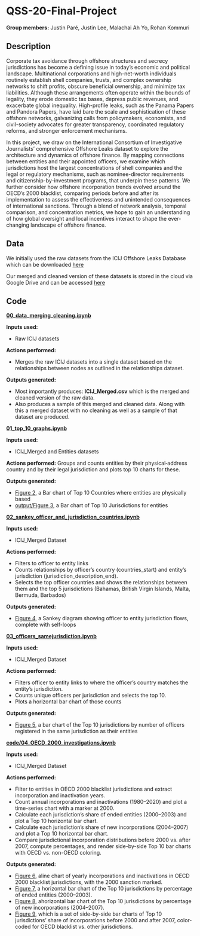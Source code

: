 # QSS-20-Final-Project

**Group members:** Justin Paré, Justin Lee, Malachai Ah Yo, Rohan Kommuri

## Description

Corporate tax avoidance through offshore structures and secrecy jurisdictions has become a defining issue in today’s economic and political landscape. Multinational corporations and high-net-worth individuals routinely establish shell companies, trusts, and complex ownership networks to shift profits, obscure beneficial ownership, and minimize tax liabilities. Although these arrangements often operate within the bounds of legality, they erode domestic tax bases, depress public revenues, and exacerbate global inequality. High-profile leaks, such as the Panama Papers and Pandora Papers, have laid bare the scale and sophistication of these offshore networks, galvanizing calls from policymakers, economists, and civil-society advocates for greater transparency, coordinated regulatory reforms, and stronger enforcement mechanisms.

In this project, we draw on the International Consortium of Investigative Journalists’ comprehensive Offshore Leaks dataset to explore the architecture and dynamics of offshore finance. By mapping connections between entities and their appointed officers, we examine which jurisdictions host the largest concentrations of shell companies and the legal or regulatory mechanisms, such as nominee-director requirements and citizenship-by-investment programs, that underpin these patterns. We further consider how offshore incorporation trends evolved around the OECD’s 2000 blacklist, comparing periods before and after its implementation to assess the effectiveness and unintended consequences of international sanctions. Through a blend of network analysis, temporal comparison, and concentration metrics, we hope to gain an understanding of how global oversight and local incentives interact to shape the ever-changing landscape of offshore finance.

## Data

We initially used the raw datasets from the ICIJ Offshore Leaks Database which can be downloaded [here](https://offshoreleaks-data.icij.org/offshoreleaks/csv/full-oldb.LATEST.zip)

Our merged and cleaned version of these datasets is stored in the cloud via Google Drive and can be accessed [here](https://drive.google.com/file/d/1Z9M-1Y1Pn37JZcPvXb2bPylqt_4_Cf7u/view?usp=sharing)

## Code

**[00_data_merging_cleaning.ipynb](https://github.com/malachaiahyo/QSS-20-Final-Project/blob/main/code/00_data_merging_cleaning.ipynb)**

**Inputs used:**
- Raw ICIJ datasets

**Actions performed:**
- Merges the raw ICIJ datasets into a single dataset based on the relationships between nodes as outlined in the relationships dataset.

**Outputs generated:**
- Most importantly produces: **ICIJ_Merged.csv** which is the merged and cleaned version of the raw data. 
- Also produces a sample of this merged and cleaned data. Along with this a merged dataset with no cleaning as well as a sample of that dataset are produced. 

**[01_top_10_graphs.ipynb](https://github.com/malachaiahyo/QSS-20-Final-Project/blob/main/code/01_top_10_graphs.ipynb)**

**Inputs used:**
- ICIJ_Merged and Entities datasets 

**Actions performed:**
Groups and counts entities by their physical‐address country and by their legal jurisdiction and plots top 10 charts for these. 

**Outputs generated:**
- [Figure 2](https://github.com/malachaiahyo/QSS-20-Final-Project/blob/main/output/Figure%202.png), a Bar chart of Top 10 Countries where entities are physically based
- [output/Figure 3](https://github.com/malachaiahyo/QSS-20-Final-Project/blob/main/output/Figure%203.png), a Bar chart of Top 10 Jurisdictions for entities

**[02_sankey_officer_and_jurisdiction_countries.ipynb](https://github.com/malachaiahyo/QSS-20-Final-Project/blob/main/code/02_sankey_officer_and_jurisdiction_countries.ipynb)**

**Inputs used:**
- ICIJ_Merged Dataset

**Actions performed:**
- Filters to officer to entity links
- Counts relationships by officer’s country (countries_start) and entity’s jurisdiction (jurisdiction_description_end).
- Selects the top officer countries and shows the relationships between them and the top 5 jurisdictions (Bahamas, British Virgin Islands, Malta, Bermuda, Barbados)

**Outputs generated:**
- [Figure 4](https://github.com/malachaiahyo/QSS-20-Final-Project/blob/main/output/Figure%204.png), a Sankey diagram showing officer to entity jurisdiction flows, complete with self-loops

**[03_officers_samejurisdiction.ipynb](https://github.com/malachaiahyo/QSS-20-Final-Project/blob/main/code/03_officers_samejurisdiction.ipynb)**

**Inputs used:**
- ICIJ_Merged Dataset

**Actions performed:**
- Filters officer to entity links to where the officer’s country matches the entity’s jurisdiction.
- Counts unique officers per jurisdiction and selects the top 10.
- Plots a horizontal bar chart of those counts

**Outputs generated:**
- [Figure 5](https://github.com/malachaiahyo/QSS-20-Final-Project/blob/main/output/Figure%205.png), a bar chart of the Top 10 jurisdictions by number of officers registered in the same jurisdiction as their entities

**[code/04_OECD_2000_investigations.ipynb](https://github.com/malachaiahyo/QSS-20-Final-Project/blob/main/code/04_OECD_2000_investigations.ipynb)**

**Inputs used:**
- ICIJ_Merged Dataset

**Actions performed:**
- Filter to entities in OECD 2000 blacklist jurisdictions and extract incorporation and inactivation years.
- Count annual incorporations and inactivations (1980–2020) and plot a time-series chart with a marker at 2000.
- Calculate each jurisdiction’s share of ended entities (2000–2003) and plot a Top 10 horizontal bar chart.
- Calculate each jurisdiction’s share of new incorporations (2004–2007) and plot a Top 10 horizontal bar chart.
- Compare jurisdictional incorporation distributions before 2000 vs. after 2007, compute percentages, and render side-by-side Top 10 bar charts with OECD vs. non-OECD coloring.

**Outputs generated:**
- [Figure 6](https://github.com/malachaiahyo/QSS-20-Final-Project/blob/main/output/Figure%206.png), aline chart of yearly incorporations and inactivations in OECD 2000 blacklist jurisdictions, with the 2000 sanction marked.
- [Figure 7](https://github.com/malachaiahyo/QSS-20-Final-Project/blob/main/output/Figure%207.png), a horizontal bar chart of the Top 10 jurisdictions by percentage of ended entities (2000–2003).
- [Figure 8](https://github.com/malachaiahyo/QSS-20-Final-Project/blob/main/output/Figure%208.png), ahorizontal bar chart of the Top 10 jurisdictions by percentage of new incorporations (2004–2007).
- [Figure 9](https://github.com/malachaiahyo/QSS-20-Final-Project/blob/main/output/Figure%209.png), which is a set of side-by-side bar charts of Top 10 jurisdictions’ share of incorporations before 2000 and after 2007, color-coded for OECD blacklist vs. other jurisdictions.
